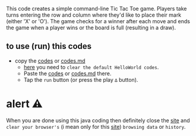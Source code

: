 This code creates a simple command-line Tic Tac Toe game. Players take turns entering the row and column where they'd like to place their mark (either 'X' or 'O'). The game checks for a winner after each move and ends the game when a player wins or the board is full (resulting in a draw).


## to use (run) this codes
- copy the [codes](Tic-tac-toe.java) or [codes.md](Tic-tac-toe.md)
  - [here](https://www.programiz.com/java-programming/online-compiler/)  you need to `clear the default HelloWorld codes`.
  - Paste the [codes](Tic-tac-toe.java) or [codes.md](Tic-tac-toe.md) there.
  - Tap the `run` button (or press the play `∆` button).

# alert ⚠️ 
When you are done using this java coding then definitely close the [site](https://www.programiz.com/java-programming/online-compiler/) and `clear your browser's` (i mean only for this [site](https://www.programiz.com/java-programming/online-compiler/)) `browsing data` or `history`.

